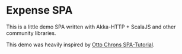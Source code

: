 # Expense SPA

This is a little demo SPA written with Akka-HTTP + ScalaJS and other community libraries.

This demo was heavily inspired by [Otto Chrons SPA-Tutorial](https://ochrons.github.io/scalajs-spa-tutorial/).
